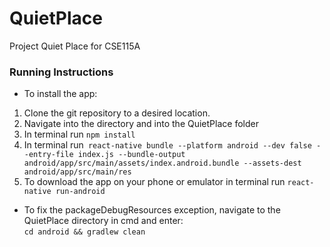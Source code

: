 # QuietPlace
Project Quiet Place for CSE115A

### Running Instructions

* To install the app:  
1. Clone the git repository to a desired location.
2. Navigate into the directory and into the QuietPlace folder
3. In terminal run `npm install`
4. In terminal run` react-native bundle --platform android --dev false --entry-file index.js --bundle-output             android/app/src/main/assets/index.android.bundle --assets-dest android/app/src/main/res` 
5. To download the app on your phone or emulator in terminal run `react-native run-android`

* To fix the packageDebugResources exception, navigate to the QuietPlace directory in cmd and enter:  
  `cd android && gradlew clean`
